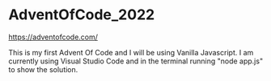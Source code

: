 # AdventOfCode_2022

https://adventofcode.com/

This is my first Advent Of Code and I will be using Vanilla Javascript.
I am currently using Visual Studio Code and in the terminal running "node app.js" to show the solution.
